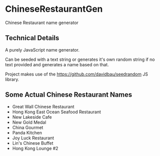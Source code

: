 # ChineseRestaurantGen
Chinese Restaurant name generator

## Technical Details
A purely JavaScript name generator.

Can be seeded with a text string or generates it's own random string if no text provided and generates a name based on that.

Project makes use of the https://github.com/davidbau/seedrandom JS library.

## Some Actual Chinese Restaurant Names
- Great Wall Chinese Restaurant
- Hong Kong East Ocean Seafood Restaurant
- New Lakeside Cafe
- New Gold Medal
- China Gourmet
- Panda Kitchen
- Joy Luck Restaurant
- Lin's Chinese Buffet
- Hong Kong Lounge #2
